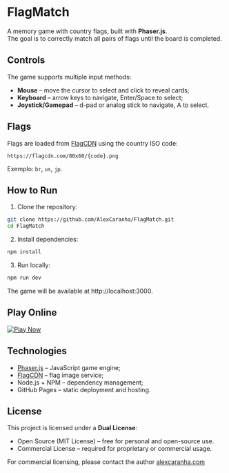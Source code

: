 # FlagMatch

A memory game with country flags, built with **Phaser.js**.  
The goal is to correctly match all pairs of flags until the board is completed.

## Controls

The game supports multiple input methods:

- **Mouse** – move the cursor to select and click to reveal cards;
- **Keyboard** – arrow keys to navigate, Enter/Space to select;
- **Joystick/Gamepad** – d-pad or analog stick to navigate, A to select.

## Flags

Flags are loaded from [FlagCDN](https://flagcdn.com) using the country ISO code:
```
https://flagcdn.com/80x60/{code}.png
```

Exemplo: `br`, `us`, `jp`.

## How to Run

1. Clone the repository:

```bash
git clone https://github.com/AlexCaranha/FlagMatch.git
cd FlagMatch
```

2. Install dependencies:

```bash
npm install
```

3. Run locally:

```bash
npm run dev
```

The game will be available at http://localhost:3000.

## Play Online

[![Play Now](https://img.shields.io/badge/Jogar-Flag%20Match-blue)](https://alexcaranha.github.io/FlagMatch)

## Technologies

- [Phaser.js](https://phaser.io/) – JavaScript game engine;
- [FlagCDN](https://flagcdn.com/) – flag image service;
- Node.js + NPM – dependency management;
- GitHub Pages – static deployment and hosting.

## License

This project is licensed under a **Dual License**:

- Open Source (MIT License) – free for personal and open-source use.
- Commercial License – required for proprietary or commercial usage.

For commercial licensing, please contact the author [alexcaranha.com](alexcaranha.com)
